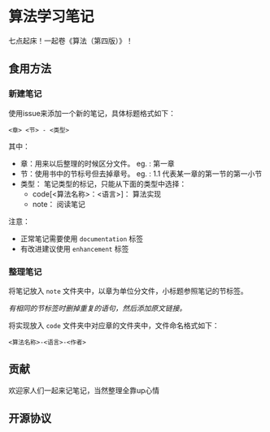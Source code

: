 # 算法学习笔记
七点起床！一起卷《算法（第四版）》！

## 食用方法

### 新建笔记

使用issue来添加一个新的笔记，具体标题格式如下：

`<章> <节> - <类型>`

其中：

-   章：用来以后整理的时候区分文件。 eg. : 第一章
-   节：使用书中的节标号但去掉章号。 eg. : 1.1 代表某一章的第一节的第一小节
-   类型： 笔记类型的标记，只能从下面的类型中选择：
    -   code[<算法名称>：<语言>]： 算法实现
    -   note： 阅读笔记

注意：

-   正常笔记需要使用 `documentation` 标签
-   有改进建议使用 `enhancement` 标签

### 整理笔记

将笔记放入 `note` 文件夹中，以章为单位分文件，小标题参照笔记的节标签。

*有相同的节标签时删掉重复的语句，然后添加原文链接。*

将实现放入 `code` 文件夹中对应章的文件夹中，文件命名格式如下：

`<算法名称>-<语言>-<作者>`

## 贡献

欢迎家人们一起来记笔记，当然整理全靠up心情

## 开源协议



